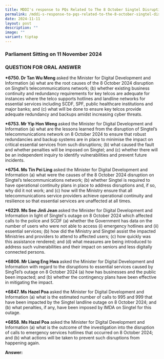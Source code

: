 ```yaml
---
title: MDDI's response to PQs Related to The 8 October Singtel Disruption
permalink: /mddi-s-response-to-pqs-related-to-the-8-october-singtel-disruption/
date: 2024-11-11
layout: post
description: ""
image: ""
variant: tiptap
---
```

<h3>Parliament Sitting on 11 November 2024</h3>
<h3>QUESTION FOR ORAL ANSWER</h3>
<p><strong>*6750. Dr Tan Wu Meng </strong>asked the Minister for Digital
Development and Information (a) what are the root causes of the 8 October
2024 disruption on Singtel’s telecommunications network; (b) whether existing
business continuity and redundancy requirements for key telcos are adequate
for instances where the telco supports hotlines and landline networks for
essential services including SCDF, SPF, public healthcare institutions
and major banks; and (c) what will be done to ensure key telcos provide
adequate redundancy and backups amidst increasing cyber threats.</p>
<p><strong>*6753. Mr Yip Hon Weng </strong>asked the Minister for Digital
Development and Information (a) what are the lessons learned from the disruption
of Singtel’s telecommunications network on 8 October 2024 to ensure that
robust redundancies and backup systems are in place to minimise the impact
on critical essential services from such disruptions; (b) what caused the
fault and whether penalties will be imposed on Singtel; and (c) whether
there will be an independent inquiry to identify vulnerabilities and prevent
future incidents.&nbsp;</p>
<p><strong>*6754. Ms Tin Pei Ling </strong>asked the Minister for Digital
Development and Information (a) what were the causes of the 8 October 2024
disruption on Singtel’s telecommunications network; (b) whether Singtel
is required to have operational continuity plans in place to address disruptions
and, if so, why did it not work; and (c) how will the Ministry ensure that
all telecommunications service providers achieve operational continuity
and resilience so that essential services are unaffected at all times.</p>
<p><strong>*6229. Ms See Jinli Jean </strong>asked the Minister for Digital
Development and Information in light of Singtel's outage on 8 October 2024
which affected calls to the police and SCDF (a) whether the Government
has data on the number of users who were not able to access (i) emergency
hotlines and (ii) essential services; (b) how did the Ministry and Singtel
assist the impacted Ministries and providers to attend to affected users;
(c) how quickly was this assistance rendered; and (d) what measures are
being introduced to address such vulnerabilities and their impact on seniors
and less digitally connected persons.</p>
<p><strong>*6806. Mr Liang Eng Hwa </strong>asked the Minister for Digital
Development and Information with regard to the disruptions to essential
services caused by SingTel’s outage on 8 October 2024 (a) how has businesses
and the public been impacted; and (b) whether the contingency plans have
been effective in mitigating the impact.</p>
<p><strong>*6847. Ms Hazel Poa </strong>asked the Minister for Digital Development
and Information (a) what is the estimated number of calls to 995 and 999
that have been impacted by the Singtel landline outage on 8 October 2024;
and (b) what penalties, if any, have been imposed by IMDA on Singtel for
this outage.</p>
<p><strong>*6858. Ms Hazel Poa</strong> asked the Minister for Digital Development
and Information (a) what is the outcome of the investigation into the disruption
of calls to emergency services hotlines that occurred on 8 October 2024;
and (b) what actions will be taken to prevent such disruptions from happening
again.</p>
<p><strong>Answer:</strong>
</p>
<p></p>